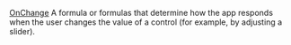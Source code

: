 [OnChange](properties-actions.md) A formula or formulas that determine how the app responds when the user changes the value of a control (for example, by adjusting a slider).
